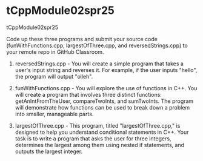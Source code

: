 # tCppModule02spr25
tCppModule02spr25

Code up these three programs and submit your source code (funWithFunctions.cpp, largestOfThree.cpp, and reversedStrings.cpp) to your remote repo in GitHub Classroom.

1) reversedStrings.cpp - You will create a simple program that takes a user's input string and reverses it. For example, if the user inputs "hello", the program will output "olleh".

2) funWithFunctions.cpp -  You will explore the use of functions in C++. You will create a program that involves three distinct functions: getAnIntFromTheUser, compareTwoInts, and sumTwoInts. The program will demonstrate how functions can be used to break down a problem into smaller, manageable parts.

3) largestOfThree.cpp - This program, titled "largestOfThree.cpp," is designed to help you understand conditional statements in C++. Your task is to write a program that asks the user for three integers, determines the largest among them using nested if statements, and outputs the largest integer.

 
